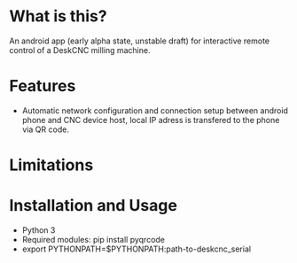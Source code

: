 # What is this?
An android app (early alpha state, unstable draft) for interactive remote control of a DeskCNC milling machine. 

# Features
- Automatic network configuration and connection setup between android phone and CNC device host, local IP adress is transfered to the phone via QR code.

# Limitations

# Installation and Usage
- Python 3
- Required modules: pip install pyqrcode
- export PYTHONPATH=$PYTHONPATH:path-to-deskcnc_serial
